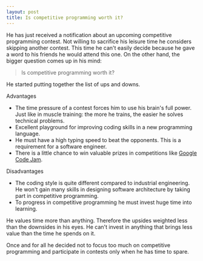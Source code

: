 ```yaml
---
layout: post
title: Is competitive programming worth it?
---
```


He has just received a notification about an upcoming competitive programming contest. Not willing to sacrifice his leisure time he considers skipping another contest. This time he can't easily decide because he gave a word to his friends he would attend this one. On the other hand, the bigger question comes up in his mind:

> Is competitive programming worth it?

He started putting together the list of ups and downs.

Advantages
- The time pressure of a contest forces him to use his brain's full power. Just like in muscle training: the more he trains, the easier he solves technical problems.
- Excellent playground for improving coding skills in a new programming language.
- He must have a high typing speed to beat the opponents. This is a requirement for a software engineer.
- There is a little chance to win valuable prizes in competitions like [Google Code Jam](https://codingcompetitions.withgoogle.com/codejam).

Disadvantages
- The coding style is quite different compared to industrial engineering. He won't gain many skills in designing software architecture by taking part in competitive programming.
- To progress in competitive programming he must invest huge time into learning.

He values time more than anything. Therefore the upsides weighted less than the downsides in his eyes. He can't invest in anything that brings less value than the time he spends on it.

Once and for all he decided not to focus too much on competitive programming and participate in contests only when he has time to spare.